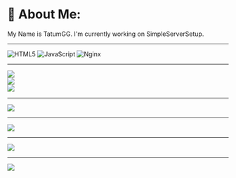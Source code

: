 # 💫 About Me:
My Name is TatumGG.
I'm currently working on SimpleServerSetup.

---

![HTML5](https://img.shields.io/badge/html5-%23E34F26.svg?style=for-the-badge&logo=html5&logoColor=white) ![JavaScript](https://img.shields.io/badge/javascript-%23323330.svg?style=for-the-badge&logo=javascript&logoColor=%23F7DF1E) ![Nginx](https://img.shields.io/badge/nginx-%23009639.svg?style=for-the-badge&logo=nginx&logoColor=white)

---
![](https://github-readme-stats.vercel.app/api?username=TatumGG&theme=blueberry&hide_border=true&include_all_commits=true&count_private=true)<br/>
![](https://github-readme-streak-stats.herokuapp.com/?user=TatumGG&theme=blueberry&hide_border=true)<br/>
![](https://github-readme-stats.vercel.app/api/top-langs/?username=TatumGG&theme=blueberry&hide_border=true&include_all_commits=true&count_private=true&layout=compact)

---
![](https://github-profile-trophy.vercel.app/?username=TatumGG&theme=onestar&no-frame=true&no-bg=false&margin-w=4)

---

![](https://quotes-github-readme.vercel.app/api?type=horizontal&theme=dark)

---
![](https://github-contributor-stats.vercel.app/api?username=TatumGG&limit=5&theme=onestar&combine_all_yearly_contributions=true)

---
[![](https://visitcount.itsvg.in/api?id=TatumGG&icon=1&color=12)](https://visitcount.itsvg.in)

